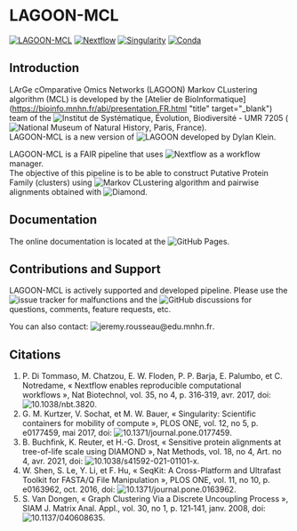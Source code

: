 # LAGOON-MCL

[![LAGOON-MCL](https://img.shields.io/badge/LAGOON--MCL-v1.0.0-red?labelColor=000000)](https://jroussea.github.io/LAGOON-MCL/)
[![Nextflow](https://img.shields.io/badge/nextflow_DSL2-%E2%89%A5_2.10.0-23aa62?labelColor=000000)](https://www.nextflow.io/)
[![Singularity](https://img.shields.io/badge/run_with-singularity-1d355c?labelColor=000000)](https://sylabs.io/singularity/)
[![Conda](https://img.shields.io/badge/run_with-conda-3eb049?logo=anaconda&labelColor=000000)](https://docs.conda.io/projects/conda/en/stable/)

## Introduction

LArGe cOmparative Omics Networks (LAGOON) Markov CLustering algorithm (MCL) is developed by the [Atelier de BioInformatique](https://bioinfo.mnhn.fr/abi/presentation.FR.html "title" target="_blank") team of the ![Institut de Systématique, Évolution, Biodiversité - UMR 7205](https://isyeb.mnhn.fr/fr) (![National Museum of Natural History](https://www.mnhn.fr/fr), Paris, France).\
LAGOON-MCL is a new version of ![LAGOON](https://github.com/Dylkln/LAGOON.git) developed by Dylan Klein.

LAGOON-MCL is a FAIR pipeline that uses ![Nextflow](https://www.nextflow.io/) as a workflow manager.\
The objective of this pipeline is to be able to construct Putative Protein Family (clusters) using ![Markov CLustering algorithm](https://github.com/micans/mcl) and pairwise alignments obtained with ![Diamond](https://github.com/bbuchfink/diamond).

## Documentation

The online documentation is located at the ![GitHub Pages](https://jroussea.github.io/LAGOON-MCL/).

## Contributions and Support

LAGOON-MCL is actively supported and developed pipeline. Please use the ![issue tracker](https://github.com/jroussea/LAGOON-MCL/issues) for malfunctions and the ![GitHub discussions](https://github.com/jroussea/LAGOON-MCL/discussions/1) for questions, comments, feature requests, etc.

You can also contact: ![jeremy.rousseau@edu.mnhn.fr](mailto:jeremy.rousseau@edu.mnhn.fr).

## Citations

1. P. Di Tommaso, M. Chatzou, E. W. Floden, P. P. Barja, E. Palumbo, et C. Notredame, « Nextflow enables reproducible computational workflows », Nat Biotechnol, vol. 35, no 4, p. 316‑319, avr. 2017, doi: ![10.1038/nbt.3820](https://doi.org/10.1038/nbt.3820).
2. G. M. Kurtzer, V. Sochat, et M. W. Bauer, « Singularity: Scientific containers for mobility of compute », PLOS ONE, vol. 12, no 5, p. e0177459, mai 2017, doi: ![10.1371/journal.pone.0177459](https://doi.org/10.1371/journal.pone.0177459).
3. B. Buchfink, K. Reuter, et H.-G. Drost, « Sensitive protein alignments at tree-of-life scale using DIAMOND », Nat Methods, vol. 18, no 4, Art. no 4, avr. 2021, doi: ![10.1038/s41592-021-01101-x](https://doi.org/10.1038/s41592-021-01101-x).
4. W. Shen, S. Le, Y. Li, et F. Hu, « SeqKit: A Cross-Platform and Ultrafast Toolkit for FASTA/Q File Manipulation », PLOS ONE, vol. 11, no 10, p. e0163962, oct. 2016, doi: ![10.1371/journal.pone.0163962](https://doi.org/10.1371/journal.pone.0163962).
5. S. Van Dongen, « Graph Clustering Via a Discrete Uncoupling Process », SIAM J. Matrix Anal. Appl., vol. 30, no 1, p. 121‑141, janv. 2008, doi: ![10.1137/040608635](https://doi.org/10.1137/040608635).
